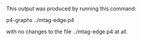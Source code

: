 This output was produced by running this command:

p4-graphs ../mtag-edge.p4

with no changes to the file ../mtag-edge.p4 at all.
